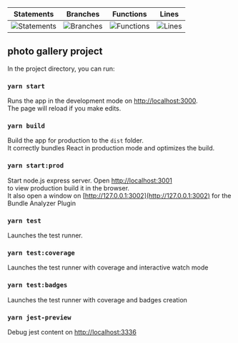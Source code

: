 | Statements | Branches | Functions | Lines |
| -----------|----------|-----------|-------|
| ![Statements](#statements# "Make me better!") | ![Branches](#branches# "Make me better!") | ![Functions](#functions# "Make me better!") | ![Lines](#lines# "Make me better!") |

## photo gallery project

In the project directory, you can run:

### `yarn start`

Runs the app in the development mode on [http://localhost:3000](http://localhost:3000).<br>
The page will reload if you make edits.<br>

### `yarn build`

Build the app for production to the `dist` folder.<br/>
It correctly bundles React in production mode and optimizes the build.

### `yarn start:prod`

Start node.js express server. Open [http://localhost:3001](http://localhost:3001) <br/>
to view production build it in the browser. <br/>
It also open a window on [http://127.0.0.1:3002](http://127.0.0.1:3002) for the Bundle Analyzer Plugin

### `yarn test`

Launches the test runner.

### `yarn test:coverage`

Launches the test runner with coverage and interactive watch mode

### `yarn test:badges`

Launches the test runner with coverage and badges creation

### `yarn jest-preview`

Debug jest content on [http://localhost:3336](http://localhost:3336)
